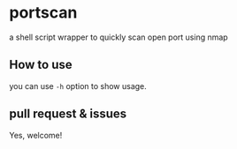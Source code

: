 # portscan
a shell script wrapper to quickly scan open port using nmap

## How to use

you can use `-h` option to show usage.


## pull request & issues

Yes, welcome!